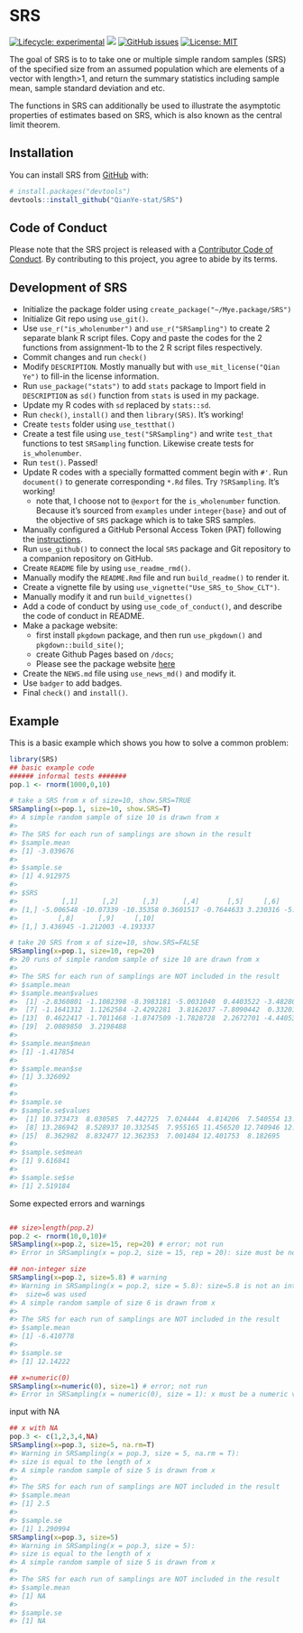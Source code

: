 
<!-- README.md is generated from README.Rmd. Please edit that file -->

# SRS

<!-- badges: start -->

[![Lifecycle:
experimental](https://img.shields.io/badge/lifecycle-experimental-orange.svg)](https://www.tidyverse.org/lifecycle/#experimental)
[![](https://img.shields.io/github/last-commit/QianYe-stat/SRS.svg)](https://github.com/QianYe-stat/SRS/commits/master)
[![GitHub
issues](https://img.shields.io/github/issues/QianYe-stat/SRS)](https://github.com/QianYe-stat/SRS/issues)
[![License:
MIT](https://img.shields.io/badge/license-MIT-blue.svg)](https://cran.r-project.org/web/licenses/MIT)

<!-- badges: end -->

The goal of SRS is to to take one or multiple simple random samples
(SRS) of the specified size from an assumed population which are
elements of a vector with length\>1, and return the summary statistics
including sample mean, sample standard deviation and etc.

The functions in SRS can additionally be used to illustrate the
asymptotic properties of estimates based on SRS, which is also known as
the central limit theorem.

## Installation

You can install SRS from [GitHub](https://github.com/) with:

``` r
# install.packages("devtools")
devtools::install_github("QianYe-stat/SRS")
```

## Code of Conduct

Please note that the SRS project is released with a [Contributor Code of
Conduct](https://contributor-covenant.org/version/2/0/CODE_OF_CONDUCT.html).
By contributing to this project, you agree to abide by its terms.

## Development of SRS

  - Initialize the package folder using
    `create_package("~/Mye.package/SRS")`
  - Initialize Git repo using `use_git()`.
  - Use `use_r("is_wholenumber")` and `use_r("SRSampling")` to create 2
    separate blank R script files. Copy and paste the codes for the 2
    functions from assignment-1b to the 2 R script files respectively.
  - Commit changes and run `check()`
  - Modify `DESCRIPTION`. Mostly manually but with
    `use_mit_license("Qian Ye")` to fill-in the license information.
  - Run `use_package("stats")` to add `stats` package to Import field in
    `DESCRIPTION` as `sd()` function from `stats` is used in my package.
  - Update my R codes with `sd` replaced by `stats::sd`.
  - Run `check()`, `install()` and then `library(SRS)`. It’s working\!
  - Create `tests` folder using `use_testthat()`
  - Create a test file using `use_test("SRSampling")` and write
    `test_that` functions to test `SRSampling` function. Likewise create
    tests for `is_wholenumber`.
  - Run `test()`. Passed\!
  - Update R codes with a specially formatted comment begin with `#'`.
    Run `document()` to generate corresponding `*.Rd` files. Try
    `?SRSampling`. It’s working\!
      - note that, I choose not to `@export` for the `is_wholenumber`
        function. Because it’s sourced from `examples` under
        `integer{base}` and out of the objective of `SRS` package which
        is to take SRS samples.
  - Manually configured a GitHub Personal Access Token (PAT) following
    the
    [instructions](https://happygitwithr.com/github-pat.html#github-pat).
  - Run `use_github()` to connect the local `SRS` package and Git
    repository to a companion repository on GitHub.
  - Create `README` file by using `use_readme_rmd()`.
  - Manually modify the `README.Rmd` file and run `build_readme()` to
    render it.
  - Create a vignette file by using
    `use_vignette("Use_SRS_to_Show_CLT")`.
  - Manually modify it and run `build_vignettes()`
  - Add a code of conduct by using `use_code_of_conduct()`, and describe
    the code of conduct in README.
  - Make a package website:
      - first install `pkgdown` package, and then run `use_pkgdown()`
        and `pkgdown::build_site()`;
      - create Github Pages based on `/docs`;
      - Please see the package website
        [here](https://qianye-stat.github.io/SRS/)
  - Create the `NEWS.md` file using `use_news_md()` and modify it.
  - Use `badger` to add badges.
  - Final `check()` and `install()`.

## Example

This is a basic example which shows you how to solve a common problem:

``` r
library(SRS)
## basic example code
###### informal tests #######
pop.1 <- rnorm(1000,0,10)

# take a SRS from x of size=10, show.SRS=TRUE
SRSampling(x=pop.1, size=10, show.SRS=T)
#> A simple random sample of size 10 is drawn from x
#> 
#> The SRS for each run of samplings are shown in the result
#> $sample.mean
#> [1] -3.039676
#> 
#> $sample.se
#> [1] 4.912975
#> 
#> $SRS
#>           [,1]      [,2]      [,3]      [,4]       [,5]     [,6]      [,7]
#> [1,] -5.006548 -10.07339 -10.35358 0.3601517 -0.7644633 3.230316 -5.820861
#>          [,8]      [,9]     [,10]
#> [1,] 3.436945 -1.212003 -4.193337

# take 20 SRS from x of size=10, show.SRS=FALSE
SRSampling(x=pop.1, size=10, rep=20)
#> 20 runs of simple random sample of size 10 are drawn from x
#> 
#> The SRS for each run of samplings are NOT included in the result
#> $sample.mean
#> $sample.mean$values
#>  [1] -2.8360801 -1.1082398 -8.3983181 -5.0031040  0.4403522 -3.4828091
#>  [7] -1.1641312  1.1262584 -2.4292281  3.8162037 -7.8090442  0.3320144
#> [13]  0.4622417 -1.7011468 -1.8747509 -1.7828728  2.2672701 -4.4405368
#> [19]  2.0089850  3.2198488
#> 
#> $sample.mean$mean
#> [1] -1.417854
#> 
#> $sample.mean$se
#> [1] 3.326092
#> 
#> 
#> $sample.se
#> $sample.se$values
#>  [1] 10.373473  8.030585  7.442725  7.024444  4.814206  7.540554 13.348165
#>  [8] 13.286942  8.528937 10.332545  7.955165 11.456520 12.740946 12.317868
#> [15]  8.362982  8.832477 12.362353  7.001484 12.401753  8.182695
#> 
#> $sample.se$mean
#> [1] 9.616841
#> 
#> $sample.se$se
#> [1] 2.519184
```

Some expected errors and warnings

``` r

## size>length(pop.2)
pop.2 <- rnorm(10,0,10)#
SRSampling(x=pop.2, size=15, rep=20) # error; not run
#> Error in SRSampling(x = pop.2, size = 15, rep = 20): size must be no greater than the length of x

## non-integer size
SRSampling(x=pop.2, size=5.8) # warning
#> Warning in SRSampling(x = pop.2, size = 5.8): size=5.8 is not an integer, and ceiling() function was applied.
#>  size=6 was used
#> A simple random sample of size 6 is drawn from x
#> 
#> The SRS for each run of samplings are NOT included in the result
#> $sample.mean
#> [1] -6.410778
#> 
#> $sample.se
#> [1] 12.14222

## x=numeric(0)
SRSampling(x=numeric(0), size=1) # error; not run
#> Error in SRSampling(x = numeric(0), size = 1): x must be a numeric vector with length >1
```

input with NA

``` r
## x with NA
pop.3 <- c(1,2,3,4,NA)
SRSampling(x=pop.3, size=5, na.rm=T)
#> Warning in SRSampling(x = pop.3, size = 5, na.rm = T): 
#> size is equal to the length of x
#> A simple random sample of size 5 is drawn from x
#> 
#> The SRS for each run of samplings are NOT included in the result
#> $sample.mean
#> [1] 2.5
#> 
#> $sample.se
#> [1] 1.290994
SRSampling(x=pop.3, size=5)
#> Warning in SRSampling(x = pop.3, size = 5): 
#> size is equal to the length of x
#> A simple random sample of size 5 is drawn from x
#> 
#> The SRS for each run of samplings are NOT included in the result
#> $sample.mean
#> [1] NA
#> 
#> $sample.se
#> [1] NA
```
